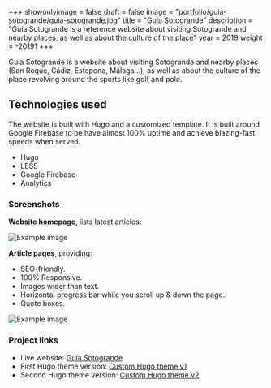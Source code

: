 +++
showonlyimage = false
draft = false
image = "portfolio/guia-sotogrande/guia-sotogrande.jpg"
title = "Guía Sotogrande"
description = "Guía Sotogrande is a reference website about visiting Sotogrande and nearby places, as well as about the culture of the place"
year = 2019
weight = -20191
+++

Guía Sotogrande is a website about visiting Sotogrande and nearby places (San Roque, Cádiz, Estepona, Málaga...), as well as about the culture of the place revolving around the sports like golf and polo.

<!--more-->

## Technologies used

The website is built with Hugo and a customized template. It is built around Google Firebase to be have almost 100% uptime and achieve blazing-fast speeds when served.

 * Hugo
 * LESS
 * Google Firebase
 * Analytics

### Screenshots

**Website homepage**, lists latest articles:

![Example image](/portfolio/guia-sotogrande/homepage.jpg)

**Article pages**, providing:

 * SEO-friendly.
 * 100% Responsive.
 * Images wider than text.
 * Horizontal progress bar while you scroll up & down the page.
 * Quote boxes.

![Example image](/portfolio/guia-sotogrande/article.jpg)

### Project links

 * Live website: [Guía Sotogrande](https://www.guiasotogrande.com)
 * First Hugo theme version: [Custom Hugo theme v1](https://gitlab.com/guia-sotogrande)
 * Second Hugo theme version: [Custom Hugo theme v2](https://github.com/OscarDCorbalan/hugo-theme-guia-sotogrand)
